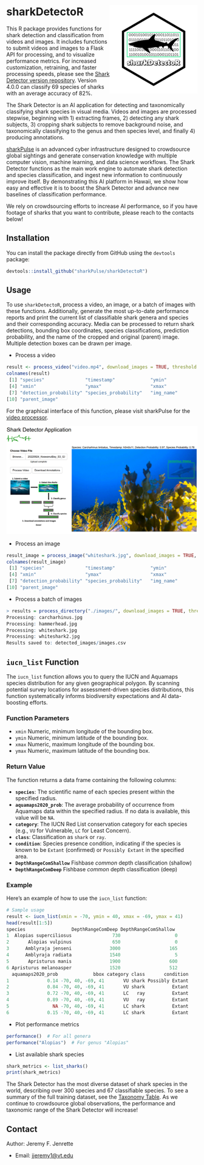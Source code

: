 # sharkDetectoR <a href="http://seaql.org/wp-content/uploads/2022/06/SD.pdf"><img src="man/figures/sharkDetectoR.png" align="right" height="232" /></a>

This R package provides functions for shark detection and classification from videos and images. It includes functions to submit videos and images to a Flask API for processing, and to visualize performance metrics. For increased customization, retraining, and faster processing speeds, please see the [Shark Detector version repository](https://github.com/sharkPulse/Shark-Detector). Version 4.0.0 can classify 69 species of sharks with an average accuracy of 82%.  

The Shark Detector is an AI application for detecting and taxonomically classifying shark species in visual media. Videos and images are processed stepwise, beginning with 1) extracting frames, 2) detecting any shark subjects, 3) cropping shark subjects to remove background noise, and taxonomically classifying to the genus and then species level, and finally 4) producing annotations.

[sharkPulse](https://sp2.cs.vt.edu) is an advanced cyber infrastructure designed to crowdsource global sightings and generate conservation knowledge with multiple computer vision, machine learning, and data science workflows. The Shark Detector functions as the main work engine to automate shark detection and species classification, and ingest new information to continuously improve itself. By demonstrating this AI platform in Hawaii, we show how easy and effective it is to boost the Shark Detector and advance new baselines of classification performance.   

We rely on crowdsourcing efforts to increase AI performance, so if you have footage of sharks that you want to contribute, please reach to the contacts below!

## Installation

You can install the package directly from GitHub using the `devtools` package:

```r
devtools::install_github("sharkPulse/sharkDetectoR")
```

## Usage
To use `sharkDetectoR`, process a video, an image, or a batch of images with these functions. Additionally, generate the most up-to-date performance reports and print the current list of classifiable shark genera and species and their corresponding accuracy. Media can be processed to return shark detections, bounding box coordinates, species classifications, prediction probability, and the name of the cropped and original (parent) image. Multiple detection boxes can be drawn per image.

- Process a video
```r
result <- process_video("video.mp4", download_images = TRUE, threshold = 0.95)
colnames(result)
 [1] "species"               "timestamp"             "ymin"                 
 [4] "xmin"                  "ymax"                  "xmax"                 
 [7] "detection_probability" "species_probability"   "img_name"             
[10] "parent_image"
```

For the graphical interface of this function, please visit sharkPulse for the [video processor](http://sharkpulse.org/video-processor).

<p align="left">
  <img src="man/figures/figure5.PNG" alt="processor" width="700"/>
</p>

- Process an image 
```r
result_image = process_image("whiteshark.jpg", download_images = TRUE, threshold = 0.95)
colnames(result_image)
 [1] "species"               "timestamp"             "ymin"                 
 [4] "xmin"                  "ymax"                  "xmax"                 
 [7] "detection_probability" "species_probability"   "img_name"             
[10] "parent_image"
```

- Process a batch of images
```r
> results = process_directory("./images/", download_images = TRUE, threshold = 0.95)
Processing: carcharhinus.jpg 
Processing: hammerhead.jpg 
Processing: whiteshark.jpg 
Processing: whiteshark2.jpg 
Results saved to: detected_images/images.csv
```

## `iucn_list` Function

The `iucn_list` function allows you to query the IUCN and Aquamaps species distribution for any given geographical polygon. By scanning potential survey locations for assessment-driven species distributions, this function systematically informs biodiversity expectations and AI data-boosting efforts.

### Function Parameters

- `xmin` Numeric, minimum longitude of the bounding box.
- `ymin` Numeric, minimum latitude of the bounding box.
- `xmax` Numeric, maximum longitude of the bounding box.
- `ymax` Numeric, maximum latitude of the bounding box.

### Return Value

The function returns a data frame containing the following columns:

- **`species`**: The scientific name of each species present within the specified radius.
- **`aquamaps2020_prob`**: The average probability of occurrence from Aquamaps data within the specified radius. If no data is available, this value will be `NA`.
- **`category`**: The IUCN Red List conservation category for each species (e.g., `VU` for Vulnerable, `LC` for Least Concern).
- **`class`**: Classification as `shark` or `ray`.
- **`condition`**: Species presence condition, indicating if the species is known to be `Extant` (confirmed) or `Possibly Extant` in the specified area.
- **`DepthRangeComShallow`** Fishbase *common* depth classification (shallow)
- **`DepthRangeComDeep`** Fishbase *common* depth classification (deep)

### Example

Here’s an example of how to use the `iucn_list` function:

```r
# Sample usage
result <- iucn_list(xmin = -70, ymin = 40, xmax = -69, ymax = 41)
head(result[1:5])
species                 DepthRangeComDeep DepthRangeComShallow    
1  Alopias superciliosus               730                    0
2       Alopias vulpinus               650                    0
3      Amblyraja jenseni              3000                  165
4      Amblyraja radiata              1540                    5
5       Apristurus manis              1900                  600
6 Apristurus melanoasper              1520                  512
  aquamaps2020_prob             bbox category class       condition
1              0.14 -70, 40, -69, 41       VU shark Possibly Extant
2              0.84 -70, 40, -69, 41       VU shark          Extant
3              0.72 -70, 40, -69, 41       LC   ray          Extant
4              0.89 -70, 40, -69, 41       VU   ray          Extant
5                NA -70, 40, -69, 41       LC shark          Extant
6              0.15 -70, 40, -69, 41       LC shark          Extant
```

- Plot performance metrics
```r
performance()  # For all genera
performance("Alopias")  # For genus "Alopias"
```

- List available shark species
```r
shark_metrics <- list_sharks()
print(shark_metrics)
```

The Shark Detector has the most diverse dataset of shark species in the world, describing over 300 species and 67 classifiable species. To see a summary of the full training dataset, see the [Taxonomy Table](https://sp2.cs.vt.edu/dynamic/queryTax1.php). As we continue to crowdsource global observations, the performance and taxonomic range of the Shark Detector will increase!

## Contact
Author: Jeremy F. Jenrette
- Email: jjeremy1@vt.edu
